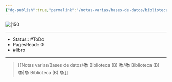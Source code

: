 ```yaml
---
{"dg-publish":true,"permalink":"/notas-varias/bases-de-datos/biblioteca-b/b-conversaciones-con-dios/"}
---
```


![|150](http://books.google.com/books/content?id=M9fMoiGgqhIC&printsec=frontcover&img=1&zoom=1&source=gbs_api)

---

- Status:: #ToDo 
- PagesRead:: 0
- #libro

---


> [[Notas varias/Bases de datos/📚 Biblioteca (B) 📚/📚 Biblioteca (B) 📚\|📚 Biblioteca (B) 📚]]